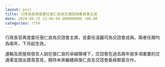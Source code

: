 ```yaml
---
layout: post
title: 行政長官再度委任張仁良為交通諮詢委員會主席
date: 2020-09-25 12:06:04.000000000 +08:00
categories: rthk
---
```


行政長官再度委任張仁良為交諮會主席，並委任溫麗司為交諮會成員。兩者任期均為兩年，下月起生效。

運輸及房屋局發言人說在張仁良的卓越領導下，交諮會在過去兩年就多項重要的交通事宜提出寶貴意見，期待未來繼續與張仁良及交諮會委員緊密合作。
